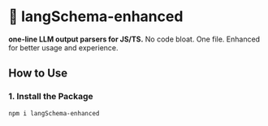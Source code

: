 # 🧱 langSchema-enhanced

**one-line LLM output parsers for JS/TS.** No code bloat. One file. Enhanced for better usage and experience.

## How to Use

### 1. Install the Package
```bash
npm i langSchema-enhanced
```

